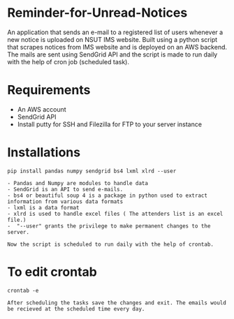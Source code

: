 # Reminder-for-Unread-Notices
An application that sends an e-mail to a registered list of users whenever a new notice is uploaded on NSUT IMS website. Built using a python script that scrapes notices from IMS website and is deployed on an AWS backend. The mails are sent using SendGrid API and the script is made to run daily with the help of cron job (scheduled task).

# Requirements
   - An AWS account
   - SendGrid API
   - Install putty for SSH and Filezilla for FTP to your server instance

# Installations

    pip install pandas numpy sendgrid bs4 lxml xlrd --user 

    - Pandas and Numpy are modules to handle data
    - SendGrid is an API to send e-mails.
    - bs4 or beautiful soup 4 is a package in python used to extract information from various data formats
    - lxml is a data format
    - xlrd is used to handle excel files ( The attenders list is an excel file.)
    -  "--user" grants the privilege to make permanent changes to the server.

    Now the script is scheduled to run daily with the help of crontab.

# To edit crontab

    crontab -e

    After scheduling the tasks save the changes and exit. The emails would be recieved at the scheduled time every day.